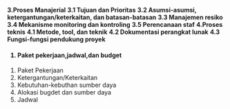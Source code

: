 **3.Proses Manajerial**
	**3.1 Tujuan dan Prioritas**
	**3.2 Asumsi-asumsi, ketergantungan/keterkaitan, dan batasan-batasan**
	**3.3 Manajemen resiko**
	**3.4	Mekanisme monitoring dan kontroling**
	**3.5	Perencanaan staf**
**4.Proses teknis**
	**4.1 Metode, tool, dan teknik**
	**4.2 Dokumentasi perangkat lunak**
	**4.3 Fungsi-fungsi pendukung proyek**
<h4>
	<ol type="5">
		<li>Paket pekerjaan,jadwal,dan budget</li>
	</ol>
</h4>
<ol type="5.1">
	<li>Paket Pekerjaan </li>
	<li>Ketergantungan/Keterkaitan</li>
 	<li>Kebutuhan-kebuthan sumber daya</li>
 	<li>Alokasi bugdet dan sumber daya</li>
 	<li>Jadwal</li>
</ol>
 
